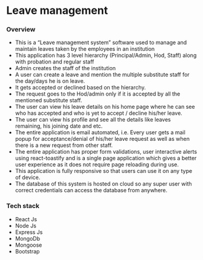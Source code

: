 <h1>Leave management</h1>
<h3>Overview</h3>
<ul>
<li>This is a “Leave management system” software used to manage and maintain leaves
taken by the employees in an institution</li>
<li>This application has 3 level hierarchy (Principal/Admin, Hod, Staff) along with
probation and regular staff</li>
<li>Admin creates the staff of the institution</li>
<li>A user can create a leave and mention the multiple substitute staff for the day/days he is
on leave.
</li>
<li>It gets accepted or declined based on the hierarchy.</li>
<li>The request goes to the Hod/admin only if it is accepted by all the mentioned substitute
staff.</li>
<li>The user can view his leave details on his home page where he can see who has accepted
and who is yet to accept / decline his/her leave.</li>
<li>The user can view his profile and see all the details like leaves remaining, his joining
date and etc.</li>
<li>The entire application is email automated, i.e. Every user gets a mail popup for
acceptance/denial of his/her leave request as well as when there is a new request from
other staff. </li>
<li>The entire application has proper form validations, user interactive alerts using react-toastify and is a single page application which gives a better user experience as it does
not require page reloading during use.</li>
<li>This application is fully responsive so that users can use it on any type of device.</li>
<li>The database of this system is hosted on cloud so any super user with correct credentials
can access the database from anywhere.</li>
</ul>
<h3>Tech stack</h3>
<ul>
<li>React Js</li>
<li>Node Js</li>
<li>Express Js</li>
<li>MongoDb</li>
<li>Mongoose</li>
<li>Bootstrap</li>
</ul>
